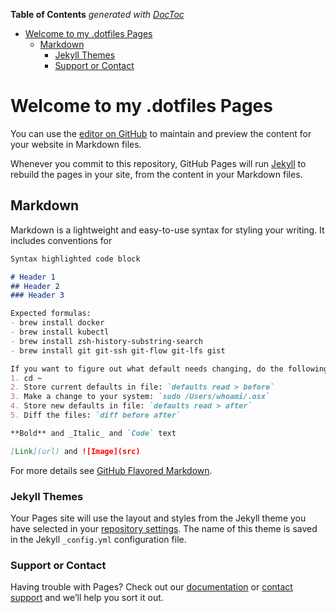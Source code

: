 <!-- START doctoc generated TOC please keep comment here to allow auto update -->
<!-- DON'T EDIT THIS SECTION, INSTEAD RE-RUN doctoc TO UPDATE -->
**Table of Contents**  *generated with [DocToc](https://github.com/thlorenz/doctoc)*

- [Welcome to my .dotfiles Pages](#welcome-to-my-dotfiles-pages)
  - [Markdown](#markdown)
    - [Jekyll Themes](#jekyll-themes)
    - [Support or Contact](#support-or-contact)

<!-- END doctoc generated TOC please keep comment here to allow auto update -->

# Welcome to my .dotfiles Pages

You can use the [editor on GitHub](https://github.com/Rodney-Smith/dotfiles/edit/master/README.md) to maintain and preview the content for your website in Markdown files.

Whenever you commit to this repository, GitHub Pages will run [Jekyll](https://jekyllrb.com/) to rebuild the pages in your site, from the content in your Markdown files.

## Markdown

Markdown is a lightweight and easy-to-use syntax for styling your writing. It includes conventions for

```markdown
Syntax highlighted code block

# Header 1
## Header 2
### Header 3

Expected formulas:
- brew install docker
- brew install kubectl
- brew install zsh-history-substring-search
- brew install git git-ssh git-flow git-lfs gist

If you want to figure out what default needs changing, do the following:
1. cd ~
2. Store current defaults in file: `defaults read > before`
3. Make a change to your system: `sudo /Users/whoami/.osx`
4. Store new defaults in file: `defaults read > after`
5. Diff the files: `diff before after`

**Bold** and _Italic_ and `Code` text

[Link](url) and ![Image](src)
```

For more details see [GitHub Flavored Markdown](https://guides.github.com/features/mastering-markdown/).

### Jekyll Themes

Your Pages site will use the layout and styles from the Jekyll theme you have selected in your [repository settings](https://github.com/Rodney-Smith/dotfiles/settings). The name of this theme is saved in the Jekyll `_config.yml` configuration file.

### Support or Contact

Having trouble with Pages? Check out our [documentation](https://help.github.com/categories/github-pages-basics/) or [contact support](https://github.com/contact) and we’ll help you sort it out.
